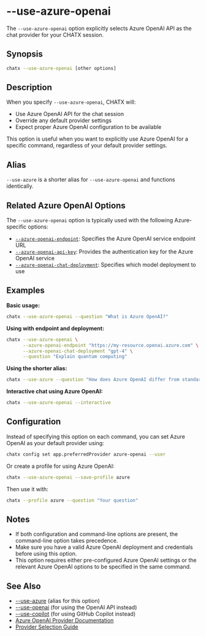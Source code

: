 # --use-azure-openai

The `--use-azure-openai` option explicitly selects Azure OpenAI API as the chat provider for your CHATX session.

## Synopsis

```bash
chatx --use-azure-openai [other options]
```

## Description

When you specify `--use-azure-openai`, CHATX will:

- Use Azure OpenAI API for the chat session
- Override any default provider settings
- Expect proper Azure OpenAI configuration to be available

This option is useful when you want to explicitly use Azure OpenAI for a specific command, regardless of your default provider settings.

## Alias

`--use-azure` is a shorter alias for `--use-azure-openai` and functions identically.

## Related Azure OpenAI Options

The `--use-azure-openai` option is typically used with the following Azure-specific options:

- [`--azure-openai-endpoint`](./azure-openai-endpoint.md): Specifies the Azure OpenAI service endpoint URL
- [`--azure-openai-api-key`](./azure-openai-api-key.md): Provides the authentication key for the Azure OpenAI service
- [`--azure-openai-chat-deployment`](./azure-openai-chat-deployment.md): Specifies which model deployment to use

## Examples

**Basic usage:**

```bash
chatx --use-azure-openai --question "What is Azure OpenAI?"
```

**Using with endpoint and deployment:**

```bash
chatx --use-azure-openai \
      --azure-openai-endpoint "https://my-resource.openai.azure.com" \
      --azure-openai-chat-deployment "gpt-4" \
      --question "Explain quantum computing"
```

**Using the shorter alias:**

```bash
chatx --use-azure --question "How does Azure OpenAI differ from standard OpenAI?"
```

**Interactive chat using Azure OpenAI:**

```bash
chatx --use-azure-openai --interactive
```

## Configuration

Instead of specifying this option on each command, you can set Azure OpenAI as your default provider using:

```bash
chatx config set app.preferredProvider azure-openai --user
```

Or create a profile for using Azure OpenAI:

```bash
chatx --use-azure-openai --save-profile azure
```

Then use it with:

```bash
chatx --profile azure --question "Your question"
```

## Notes

- If both configuration and command-line options are present, the command-line option takes precedence.
- Make sure you have a valid Azure OpenAI deployment and credentials before using this option.
- This option requires either pre-configured Azure OpenAI settings or the relevant Azure OpenAI options to be specified in the same command.

## See Also

- [--use-azure](./use-azure.md) (alias for this option)
- [--use-openai](./use-openai.md) (for using the OpenAI API instead)
- [--use-copilot](./use-copilot.md) (for using GitHub Copilot instead)
- [Azure OpenAI Provider Documentation](/providers/azure-openai)
- [Provider Selection Guide](/providers/index)